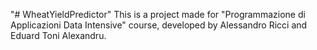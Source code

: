"# WheatYieldPredictor" 
This is a project made for "Programmazione di Applicazioni Data Intensive" course, developed by Alessandro Ricci and Eduard Toni Alexandru.
